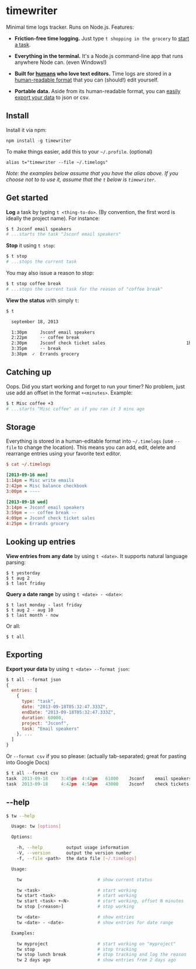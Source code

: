 timewriter
==========

Minimal time logs tracker. Runs on Node.js. Features:

 - **Friction-free time logging.** Just type `t shopping in the grocery` to 
 [start a task](#get-started).

 - **Everything in the terminal.** It's a Node.js command-line app that runs 
anywhere Node can. (even Windows!)

 - **Built for [humans][prog] who love text editors.** Time logs are stored in a 
 [human-readable format](#storage) that you can (should!) edit yourself.

 - **Portable data.** Aside from its human-readable format, you can [easily 
 export your data](#exporting) to json or csv.

## Install

Install it via npm:

    npm install -g timewriter

To make things easier, add this to your `~/.profile`. (optional)

    alias t="timewriter --file ~/.timelogs"

*Note: the examples below assume that you have the alias above. If you choose 
not to to use it, assume that the `t` below is `timewriter`.*

## Get started

**Log** a task by typing `t <thing-to-do>`. (By convention, the first word 
    is ideally the project name).  For instance:

~~~ sh
$ t Jsconf email speakers
# ...starts the task "Jsconf email speakers"
~~~

**Stop** it using `t stop`:

~~~ sh
$ t stop
# ...stops the current task
~~~

You may also issue a reason to stop:

~~~ sh
$ t stop coffee break
# ...stops the current task for the reason of "coffee break"
~~~

**View the status** with simply `t`:

~~~ sh
$ t

  september 18, 2013

  1:30pm     Jsconf email speakers                                     52m
  2:22pm     ⋅⋅ coffee break                                            8m
  2:30pm     Jsconf check ticket sales                               1h 5m
  3:35pm     ⋅⋅ break                                                   3m
  3:38pm  ✓  Errands grocery

~~~

## Catching up

Oops. Did you start working and forget to run your timer? No problem, just use 
add an offset in the format `+<minutes>`. Example:

~~~ sh
$ t Misc coffee +3
# ...starts "Misc coffee" as if you ran it 3 mins ago
~~~

## Storage

Everything is stored in a human-editable format into `~/.timelogs` (use `--file` 
    to change the location). This means you can add, edit, delete and rearrange 
entries using your favorite text editor.

~~~ ini
$ cat ~/.timelogs

[2013-09-16 mon]
1:14pm = Misc write emails
2:42pm = Misc balance checkbook
3:00pm = ----

[2013-09-18 wed]
3:14pm = Jsconf email speakers
3:59pm = -- coffee break --
4:09pm = Jsconf check ticket sales
4:25pm = Errands grocery
~~~

## Looking up entries

**View entries from any date** by using `t <date>`. It supports natural language 
parsing:

    $ t yesterday
    $ t aug 2
    $ t last friday

**Query a date range** by using `t <date> - <date>`:

    $ t last monday - last friday
    $ t aug 2 - aug 10
    $ t last month - now

Or all:

    $ t all

## Exporting

**Export your data** by using `t <date> --format json`:

~~~ js
$ t all --format json
{
  entries: [
    {
      type: "task",
      date: "2013-09-18T05:32:47.333Z",
      endDate: "2013-09-18T05:32:47.333Z",
      duration: 60000,
      project: "Jsconf",
      task: "Email speakers"
    }, ...
  ]
}
~~~

Or `--format csv` if you so please: (actually tab-separated; great for pasting 
    into Google Docs)

~~~ js
$ t all --format csv
task  2013-09-18     3:45pm  4:42pm   61000    Jsconf    email speakers
task  2013-09-18     4:42pm  4:5Apm   43000    Jsconf    check tickets
~~~

## --help

~~~ sh
$ tw --help

  Usage: tw [options]

  Options:

    -h, --help         output usage information
    -V, --version      output the version number
    -f, --file <path>  the data file [~/.timelogs]

  Usage:

    tw                             # show current status

    tw <task>                      # start working
    tw start <task>                # start working
    tw start <task> +<N>           # start working, offset N minutes
    tw stop [<reason>]             # stop working

    tw <date>                      # show entries
    tw <date> - <date>             # show entries for date range

  Examples:

    tw myproject                   # start working on "myproject"
    tw stop                        # stop tracking
    tw stop lunch break            # stop tracking and log the reason
    tw 2 days ago                  # show entries from 2 days ago
~~~

[prog]: http://en.wikipedia.org/wiki/Programmer


